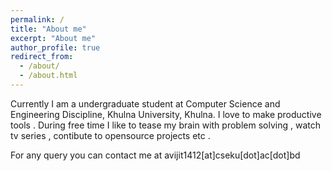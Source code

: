 ```yaml
---
permalink: /
title: "About me"
excerpt: "About me"
author_profile: true
redirect_from: 
  - /about/
  - /about.html
---
```


Currently I am a undergraduate student at Computer Science and Engineering Discipline, Khulna University, Khulna. I love to make productive tools . During free time I like to tease my brain with problem solving , watch tv series , contibute to opensource projects etc . 

For any query you can contact me at avijit1412[at]cseku[dot]ac[dot]bd